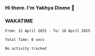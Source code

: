 ### Hi there. I'm Yakhya Diome 👋

### WAKATIME
<!--START_SECTION:waka-->

```txt
From: 12 April 2025 - To: 18 April 2025

Total Time: 0 secs

No activity tracked
```

<!--END_SECTION:waka-->

